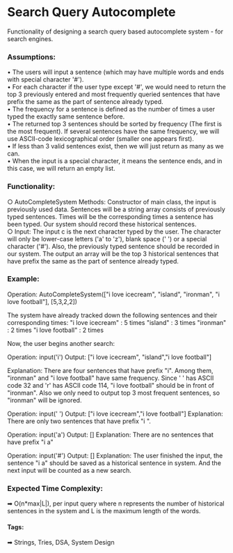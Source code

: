 # **Search Query Autocomplete**
Functionality of designing a search query based autocomplete system - for search engines. <br>

### Assumptions:
• The users will input a sentence (which may have multiple words and ends with special character '#'). <br>
• For each character if the user type except '#', we would need to return the top 3 previously entered and most frequently queried sentences that have prefix the same as the part of sentence already typed. <br>
• The frequency for a sentence is defined as the number of times a user typed the exactly same sentence before. <br>
• The returned top 3 sentences should be sorted by frequency (The first is the most frequent).  If several sentences have the same frequency, we will use ASCII-code lexicographical order (smaller one appears first). <br>
• If less than 3 valid sentences exist, then we will just return as many as we can. <br>
• When the input is a special character, it means the sentence ends, and in this case, we will return an empty list. <br>

### Functionality:
○ AutoCompleteSystem Methods: Constructor of main class, the input is previously used data. Sentences will be a string array consists of previously typed sentences. Times will be the corresponding times a sentence has been typed. Our system should record these historical sentences. <br>
○ Input: The input c is the next character typed by the user. The character will only be lower-case letters ('a' to 'z'), blank space (' ') or a special character ('#'). Also, the previously typed sentence should be recorded in our system. The output an array will be the top 3 historical sentences that have prefix the same as the part of sentence already typed. <br>

### Example:

Operation:
AutoCompleteSystem(["i love icecream", "island",
"ironman", "i love football"], [5,3,2,2])

The system have already tracked down the 
following sentences and their corresponding 
times: 
"i love icecream" : 5 times 
"island" : 3 times 
"ironman" : 2 times 
"i love football" : 2 times 

Now, the user begins another search: 

Operation: input('i') 
Output: 
["i love icecream", "island","i love 
                       football"] 

Explanation: 
There are four sentences that have prefix 
"i". Among them, "ironman" and "i love 
football" have same frequency. Since 
' ' has ASCII code 32 and 'r' has ASCII code
 114, "i love football" should be in 
front of "ironman". Also we only need to 
output top 3 most frequent sentences, so 
"ironman" will be ignored. 

Operation: input(' ') 
Output: ["i love icecream","i love football"] 
Explanation: 
There are only two sentences that have prefix 
"i ". 

Operation: input('a') 
Output: [] 
Explanation: 
There are no sentences that have prefix "i a"

Operation: input('#') 
Output: [] 
Explanation: 
The user finished the input, the sentence 
"i a" should be saved as a historical 
sentence in system. And the next input 
will be counted as a new search.

### Expected Time Complexity:
➡ O(n*max|L|), per input query where n represents the number of historical sentences in the system and L is the maximum length of the words.

#### Tags:
➡ Strings, Tries, DSA, System Design
